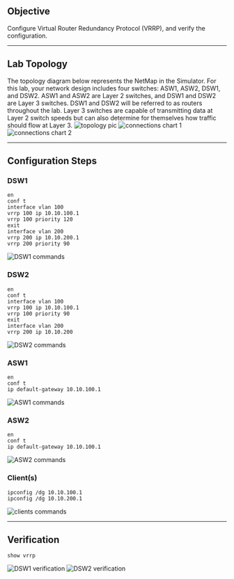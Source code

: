 ## Objective
Configure Virtual Router Redundancy Protocol (VRRP), and verify the configuration.

---

## Lab Topology
The topology diagram below represents the NetMap in the Simulator. For this lab, your network design includes four switches: ASW1, ASW2, DSW1, and DSW2. ASW1 and ASW2 are Layer 2 switches, and DSW1 and DSW2 are Layer 3 switches. DSW1 and DSW2 will be referred to as routers throughout the lab. Layer 3 switches are capable of transmitting data at Layer 2 switch speeds but can also determine for themselves how traffic should flow at Layer 3.
![topology pic](https://github.com/nickbruggen90/Boson-Network-Labs/blob/main/Images/Screenshot%202025-05-22%20115832.png)
![connections chart 1](https://github.com/nickbruggen90/Boson-Network-Labs/blob/main/Images/Screenshot%202025-05-22%20115847.png)
![connections chart 2](https://github.com/nickbruggen90/Boson-Network-Labs/blob/main/Images/Screenshot%202025-05-22%20115853.png)

---
## Configuration Steps
### DSW1
```cisco
en
conf t
interface vlan 100
vrrp 100 ip 10.10.100.1
vrrp 100 priority 120
exit
interface vlan 200
vrrp 200 ip 10.10.200.1
vrrp 200 priority 90
```
![DSW1 commands](https://github.com/nickbruggen90/Boson-Network-Labs/blob/main/Images/Screenshot%202025-05-22%20120246.png)

### DSW2
```cisco
en
conf t
interface vlan 100
vrrp 100 ip 10.10.100.1
vrrp 100 priority 90
exit
interface vlan 200
vrrp 200 ip 10.10.200
```
![DSW2 commands](https://github.com/nickbruggen90/Boson-Network-Labs/blob/main/Images/Screenshot%202025-05-22%20120258.png)

### ASW1
```cisco
en
conf t
ip default-gateway 10.10.100.1
```
![ASW1 commands](https://github.com/nickbruggen90/Boson-Network-Labs/blob/main/Images/Screenshot%202025-05-22%20120306.png)

### ASW2
```cisco
en
conf t
ip default-gateway 10.10.100.1
```
![ASW2 commands](https://github.com/nickbruggen90/Boson-Network-Labs/blob/main/Images/Screenshot%202025-05-22%20120313.png)

### Client(s)
```cisco
ipconfig /dg 10.10.100.1
ipconfig /dg 10.10.200.1
```
![clients commands](https://github.com/nickbruggen90/Boson-Network-Labs/blob/main/Images/Screenshot%202025-05-22%20120319.png)

---

## Verification
```cisco
show vrrp
```
![DSW1 verification](https://github.com/nickbruggen90/Boson-Network-Labs/blob/main/Images/Screenshot%202025-05-22%20120400.png)
![DSW2 verification](https://github.com/nickbruggen90/Boson-Network-Labs/blob/main/Images/Screenshot%202025-05-22%20120416.png)
